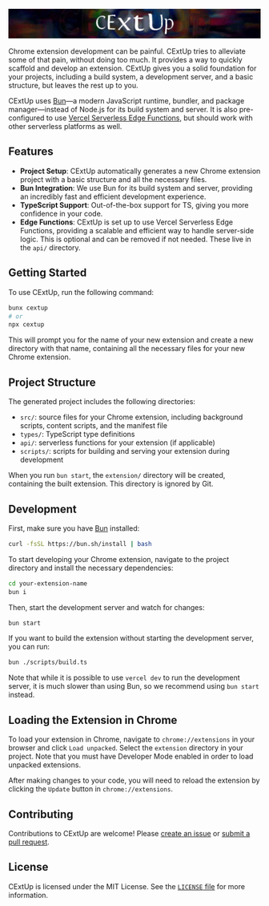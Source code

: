 ![CExtUp Banner](./gh-banner.jpg)

Chrome extension development can be painful. CExtUp tries to alleviate some of that pain, without doing too much. It provides a way to quickly scaffold and develop an extension. CExtUp gives you a solid foundation for your projects, including a build system, a development server, and a basic structure, but leaves the rest up to you.

CExtUp uses [Bun](https://bun.sh/)—a modern JavaScript runtime, bundler, and package manager—instead of Node.js for its build system and server. It is also pre-configured to use [Vercel Serverless Edge Functions](https://vercel.com/docs/functions/edge-functions), but should work with other serverless platforms as well.

## Features

-   **Project Setup**: CExtUp automatically generates a new Chrome extension project with a basic structure and all the necessary files.
-   **Bun Integration**: We use Bun for its build system and server, providing an incredibly fast and efficient development experience.
-   **TypeScript Support**: Out-of-the-box support for TS, giving you more confidence in your code.
-   **Edge Functions**: CExtUp is set up to use Vercel Serverless Edge Functions, providing a scalable and efficient way to handle server-side logic. This is optional and can be removed if not needed. These live in the `api/` directory.

## Getting Started

To use CExtUp, run the following command:

```sh
bunx cextup
# or
npx cextup
```

This will prompt you for the name of your new extension and create a new directory with that name, containing all the necessary files for your new Chrome extension.

## Project Structure

The generated project includes the following directories:

-   `src/`: source files for your Chrome extension, including background scripts, content scripts, and the manifest file
-   `types/`: TypeScript type definitions
-   `api/`: serverless functions for your extension (if applicable)
-   `scripts/`: scripts for building and serving your extension during development

When you run `bun start`, the `extension/` directory will be created, containing the built extension. This directory is ignored by Git.

## Development

First, make sure you have [Bun](https://bun.sh/) installed:

```sh
curl -fsSL https://bun.sh/install | bash
```

To start developing your Chrome extension, navigate to the project directory and install the necessary dependencies:

```sh
cd your-extension-name
bun i
```

Then, start the development server and watch for changes:

```sh
bun start
```

If you want to build the extension without starting the development server, you can run:

```sh
bun ./scripts/build.ts
```

Note that while it is possible to use `vercel dev` to run the development server, it is much slower than using Bun, so we recommend using `bun start` instead.

## Loading the Extension in Chrome

To load your extension in Chrome, navigate to `chrome://extensions` in your browser and click `Load unpacked`. Select the `extension` directory in your project. Note that you must have Developer Mode enabled in order to load unpacked extensions.

After making changes to your code, you will need to reload the extension by clicking the `Update` button in `chrome://extensions`.

## Contributing

Contributions to CExtUp are welcome! Please [create an issue](https://github.com/trvswgnr/cextup/issues) or [submit a pull request](https://github.com/trvswgnr/cextup/pulls).

## License

CExtUp is licensed under the MIT License. See the [`LICENSE` file](LICENSE) for more information.
